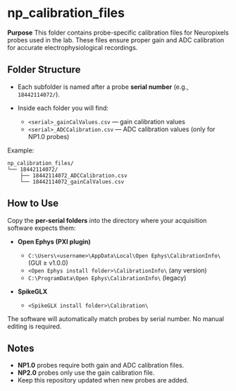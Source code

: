 # np_calibration_files

**Purpose**
This folder contains probe-specific calibration files for Neuropixels probes used in the lab. These files ensure proper gain and ADC calibration for accurate electrophysiological recordings.



## Folder Structure

- Each subfolder is named after a probe **serial number** (e.g., `18442114072/`).
- Inside each folder you will find:

  - `<serial>_gainCalValues.csv` — gain calibration values
  - `<serial>_ADCCalibration.csv` — ADC calibration values (only for NP1.0 probes)

Example:

```
np_calibration_files/
└── 18442114072/
    ├── 18442114072_ADCCalibration.csv
    └── 18442114072_gainCalValues.csv
```



## How to Use

Copy the **per-serial folders** into the directory where your acquisition software expects them:

- **Open Ephys (PXI plugin)**

  - `C:\Users\<username>\AppData\Local\Open Ephys\CalibrationInfo\` (GUI ≥ v1.0.0)
  - `<Open Ephys install folder>\CalibrationInfo\` (any version)
  - `C:\ProgramData\Open Ephys\CalibrationInfo\` (legacy)

- **SpikeGLX**

  - `<SpikeGLX install folder>\Calibration\`

The software will automatically match probes by serial number. No manual editing is required.



## Notes

- **NP1.0** probes require both gain and ADC calibration files.
- **NP2.0** probes only use the gain calibration file.
- Keep this repository updated when new probes are added.




